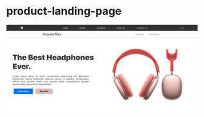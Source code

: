 # product-landing-page

![Project image](https://raw.githubusercontent.com/Ayushchauhan009/product-landing-page/master/assets/wbpagescreenshot.png)
